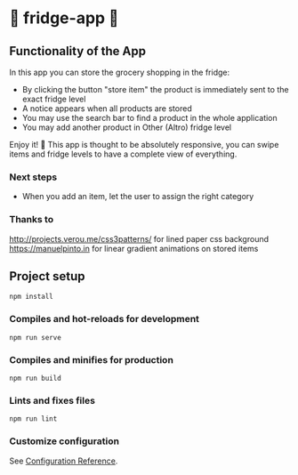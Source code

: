# 🍖 fridge-app 🧀

## Functionality of the App

In this app you can store the grocery shopping in the fridge:
- By clicking the button "store item" the product is immediately sent to the exact fridge level
- A notice appears when all products are stored
- You may use the search bar to find a product in the whole application
- You may add another product in Other (Altro) fridge level

Enjoy it! 🍻
This app is thought to be absolutely responsive, you can swipe items and fridge levels to have a complete view of everything.

### Next steps

- When you add an item, let the user to assign the right category

### Thanks to 
http://projects.verou.me/css3patterns/ for lined paper css background
https://manuelpinto.in for linear gradient animations on stored items





## Project setup
```
npm install
```

### Compiles and hot-reloads for development
```
npm run serve
```

### Compiles and minifies for production
```
npm run build
```

### Lints and fixes files
```
npm run lint
```

### Customize configuration
See [Configuration Reference](https://cli.vuejs.org/config/).
